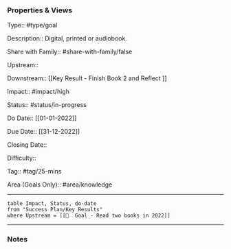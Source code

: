 ### Properties & Views

Type:: #type/goal

Description:: Digital, printed or audiobook.

Share with Family:: #share-with-family/false

Upstream:: 

Downstream:: [[Key Result - Finish Book 2 and Reflect ]]

Impact:: #impact/high

Status:: #status/in-progress

Do Date:: [[01-01-2022]]

Due Date:: [[31-12-2022]]

Closing Date:: 

Difficulty:: 

Tag:: #tag/25-mins

Area (Goals Only):: #area/knowledge

---

```dataview
table Impact, Status, do-date
from "Success Plan/Key Results"
where Upstream = [[🚀  Goal - Read two books in 2022]]
```

---

### Notes